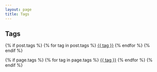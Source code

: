 ```yaml
---
layout: page
title: Tags
---
```


## Tags

{% if post.tags %}
	{% for tag in post.tags %}
  	<a href="/tag#{{ tag }}" title="">{{ tag }}</a>
	{% endfor %}
{% endif %}


{% if page.tags %}
	{% for tag in page.tags %}
	  <a href="/tag#{{ tag }}" title="">{{ tag }}</a>
	{% endfor %}
{% endif %}
